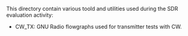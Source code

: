 This directory contain various toold and utilities used during the SDR
evaluation activity:

* CW_TX: GNU Radio flowgraphs used for transmitter tests with CW.
